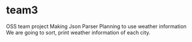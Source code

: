 # team3
OSS team project
Making Json Parser
Planning to use weather information
We are going to sort, print weather information of each city.
